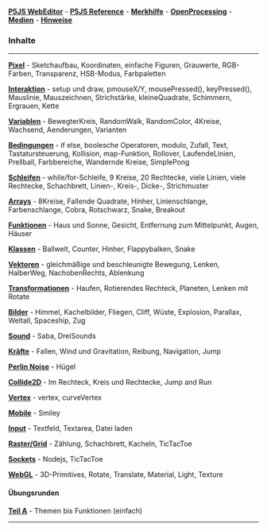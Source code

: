 

__[P5JS WebEditor](https://editor.p5js.org/)__ -
__[P5JS Reference](https://p5js.org/reference/)__ -
__[Merkhilfe](./merkhilfe/MerkhilfeP5JS.pdf)__ -
__[OpenProcessing](https://www.openprocessing.org/)__ -
__[Medien](./medien.html)__ -
__[Hinweise](./hinweise.html)__

### Inhalte

___________________________________________________________________

__[Pixel](pixel.html)__ - 
 Sketchaufbau, Koordinaten, einfache Figuren, Grauwerte, RGB-Farben, Transparenz, HSB-Modus, Farbpaletten
 
__[Interaktion](interaktion.html)__ - 
  setup und draw, pmouseX/Y, mousePressed(), keyPressed(), Mauslinie, Mauszeichnen,
  Strichstärke, kleineQuadrate, Schimmern, Ergrauen, Kette
  
__[Variablen](variablen.html)__ - 
BewegterKreis, RandomWalk, RandomColor, 4Kreise, Wachsend, Aenderungen, Varianten

__[Bedingungen](bedingungen.html)__ -
if else, boolesche Operatoren, modulo, Zufall, Text, Tastatursteuerung, Kollision, map-Funktion,
Rollover, LaufendeLinien, Prellball, Farbbereiche, Wandernde Kreise, SimplePong

__[Schleifen](schleifen.html)__ -
while/for-Schleife, 9 Kreise, 20 Rechtecke, viele Linien, viele Rechtecke, Schachbrett, Linien-, Kreis-, Dicke-, Strichmuster

__[Arrays](arrays.html)__ -
8Kreise, Fallende Quadrate, Hinher, Linienschlange, Farbenschlange, Cobra, Rotschwarz, Snake, Breakout

__[Funktionen](functions.html)__ -
Haus und Sonne, Gesicht, Entfernung zum Mittelpunkt, Augen, Häuser

__[Klassen](klassen.html)__ -
Ballwelt, Counter, Hinher, Flappybalken, Snake

__[Vektoren](vektoren.html)__ - gleichmäßige und beschleunigte Bewegung, Lenken, HalberWeg,
NachobenRechts, Ablenkung

__[Transformationen](transformationen.html)__ -
Haufen, Rotierendes Rechteck, Planeten, Lenken mit Rotate

__[Bilder](bilder.html)__ -
Himmel, Kachelbilder, Fliegen, Cliff, Wüste, Explosion, Parallax, Weltall, Spaceship, Zug

__[Sound](sound.html)__ -
Saba, DreiSounds

__[Kräfte](kraefte.html)__ -
Fallen, Wind und Gravitation, Reibung, Navigation, Jump

__[Perlin Noise](noise.html)__ -
Hügel

__[Collide2D](collide2d.html)__ -
Im Rechteck, Kreis und Rechtecke, Jump and Run

__[Vertex](vertex.html)__ -
vertex, curveVertex

__[Mobile](mobile.html)__ -
Smiley

__[Input](input.html)__ -
Textfeld, Textarea, Datei laden

__[Raster/Grid](raster.html)__ -
Zählung, Schachbrett, Kacheln, TicTacToe

__[Sockets](sockets.html)__ -
Nodejs, TicTacToe

__[WebGL](sockets.html)__ -
3D-Primitives, Rotate, Translate, Material, Light, Texture

#### Übungsrunden

__[Teil A](part_a/part_a.html)__ - Themen bis Funktionen (einfach) 

--------------------------------------------------------

